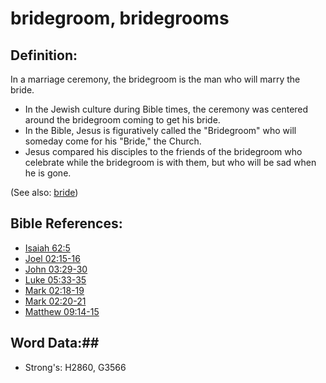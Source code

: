 # bridegroom, bridegrooms #

## Definition: ##

In a marriage ceremony, the bridegroom is the man who will marry the bride.

* In the Jewish culture during Bible times, the ceremony was centered around the bridegroom coming to get his bride.
* In the Bible, Jesus is figuratively called the "Bridegroom" who will someday come for his "Bride," the Church.
* Jesus compared his disciples to the friends of the bridegroom who celebrate while the bridegroom is with them, but who will be sad when he is gone.

(See also: [bride](bride.md))

## Bible References: ##

* [Isaiah 62:5](rc://en/tn/help/isa/62/05)
* [Joel 02:15-16](rc://en/tn/help/jol/02/15)
* [John 03:29-30](rc://en/tn/help/jhn/03/29)
* [Luke 05:33-35](rc://en/tn/help/luk/05/33)
* [Mark 02:18-19](rc://en/tn/help/mrk/02/18)
* [Mark 02:20-21](rc://en/tn/help/mrk/02/20)
* [Matthew 09:14-15](rc://en/tn/help/mat/09/14)

## Word Data:##

* Strong's: H2860, G3566
